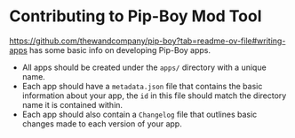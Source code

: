 Contributing to Pip-Boy Mod Tool
==========================

https://github.com/thewandcompany/pip-boy?tab=readme-ov-file#writing-apps
has some basic info on developing Pip-Boy apps.

+ All apps should be created under the `apps/` directory with a unique name.
+ Each app should have a `metadata.json` file that contains the basic information about your app, the `id` in this file should match the directory name it is contained within.
+ Each app should also contain a `Changelog` file that outlines basic changes made to each version of your app.
